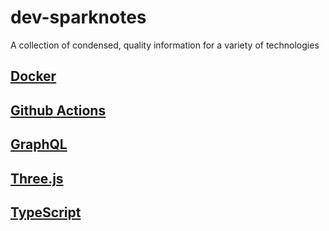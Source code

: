 # dev-sparknotes
A collection of condensed, quality information for a variety of technologies

## [Docker](./docker/README.md)
## [Github Actions](./github-actions/README.md)
## [GraphQL](./graphql/README.md)
## [Three.js](./threejs/README.md)
## [TypeScript](./typescript/README.md)
